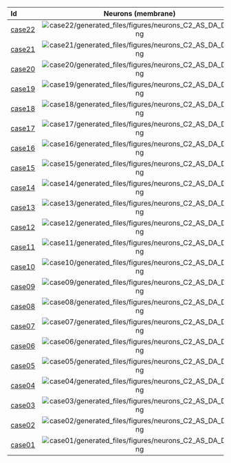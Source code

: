 | Id | Neurons (membrane) | Neurons (membrane) | Muscles (membrane) | Muscles (membrane) | Neurons (activity) | Neurons (activity) | Muscles (activity) | Muscles (activity) |
| :---         |     :---:      |     :---:     |     :---:     |     :---:     |     :---:     |     :---:     |     :---:     |     :---:     |
| [case22](case22) | ![case22/generated_files/figures/neurons_C2_AS_DA_DB.png](case22/generated_files/figures/neurons_C2_AS_DA_DB.png "case22/generated_files/figures/neurons_C2_AS_DA_DB") | ![case22/generated_files/figures/traces_neuron_AS_DA_DB_C2.png](case22/generated_files/figures/traces_neuron_AS_DA_DB_C2.png "case22/generated_files/figures/traces_neuron_AS_DA_DB_C2") | ![case22/generated_files/figures/muscles_C2_AS_DA_DB.png](case22/generated_files/figures/muscles_C2_AS_DA_DB.png "case22/generated_files/figures/muscles_C2_AS_DA_DB") | ![case22/generated_files/figures/traces_muscles_AS_DA_DB_C2.png](case22/generated_files/figures/traces_muscles_AS_DA_DB_C2.png "case22/generated_files/figures/traces_muscles_AS_DA_DB_C2") | ![case22/generated_files/figures/neuron_activity_C2_AS_DA_DB.png](case22/generated_files/figures/neuron_activity_C2_AS_DA_DB.png "case22/generated_files/figures/neuron_activity_C2_AS_DA_DB") | ![case22/generated_files/figures/traces_neuron_activity_AS_DA_DB_C2.png](case22/generated_files/figures/traces_neuron_activity_AS_DA_DB_C2.png "case22/generated_files/figures/traces_neuron_activity_AS_DA_DB_C2") | ![case22/generated_files/figures/muscle_activity_C2_AS_DA_DB.png](case22/generated_files/figures/muscle_activity_C2_AS_DA_DB.png "case22/generated_files/figures/muscle_activity_C2_AS_DA_DB") | ![case22/generated_files/figures/traces_muscles_activity_AS_DA_DB_C2.png](case22/generated_files/figures/traces_muscles_activity_AS_DA_DB_C2.png "case22/generated_files/figures/traces_muscles_activity_AS_DA_DB_C2") |
| [case21](case21) | ![case21/generated_files/figures/neurons_C2_AS_DA_DB.png](case21/generated_files/figures/neurons_C2_AS_DA_DB.png "case21/generated_files/figures/neurons_C2_AS_DA_DB") | ![case21/generated_files/figures/traces_neuron_AS_DA_DB_C2.png](case21/generated_files/figures/traces_neuron_AS_DA_DB_C2.png "case21/generated_files/figures/traces_neuron_AS_DA_DB_C2") | ![case21/generated_files/figures/muscles_C2_AS_DA_DB.png](case21/generated_files/figures/muscles_C2_AS_DA_DB.png "case21/generated_files/figures/muscles_C2_AS_DA_DB") | ![case21/generated_files/figures/traces_muscles_AS_DA_DB_C2.png](case21/generated_files/figures/traces_muscles_AS_DA_DB_C2.png "case21/generated_files/figures/traces_muscles_AS_DA_DB_C2") | ![case21/generated_files/figures/neuron_activity_C2_AS_DA_DB.png](case21/generated_files/figures/neuron_activity_C2_AS_DA_DB.png "case21/generated_files/figures/neuron_activity_C2_AS_DA_DB") | ![case21/generated_files/figures/traces_neuron_activity_AS_DA_DB_C2.png](case21/generated_files/figures/traces_neuron_activity_AS_DA_DB_C2.png "case21/generated_files/figures/traces_neuron_activity_AS_DA_DB_C2") | ![case21/generated_files/figures/muscle_activity_C2_AS_DA_DB.png](case21/generated_files/figures/muscle_activity_C2_AS_DA_DB.png "case21/generated_files/figures/muscle_activity_C2_AS_DA_DB") | ![case21/generated_files/figures/traces_muscles_activity_AS_DA_DB_C2.png](case21/generated_files/figures/traces_muscles_activity_AS_DA_DB_C2.png "case21/generated_files/figures/traces_muscles_activity_AS_DA_DB_C2") |
| [case20](case20) | ![case20/generated_files/figures/neurons_C2_AS_DA_DB.png](case20/generated_files/figures/neurons_C2_AS_DA_DB.png "case20/generated_files/figures/neurons_C2_AS_DA_DB") | ![case20/generated_files/figures/traces_neuron_AS_DA_DB_C2.png](case20/generated_files/figures/traces_neuron_AS_DA_DB_C2.png "case20/generated_files/figures/traces_neuron_AS_DA_DB_C2") | ![case20/generated_files/figures/muscles_C2_AS_DA_DB.png](case20/generated_files/figures/muscles_C2_AS_DA_DB.png "case20/generated_files/figures/muscles_C2_AS_DA_DB") | ![case20/generated_files/figures/traces_muscles_AS_DA_DB_C2.png](case20/generated_files/figures/traces_muscles_AS_DA_DB_C2.png "case20/generated_files/figures/traces_muscles_AS_DA_DB_C2") | ![case20/generated_files/figures/neuron_activity_C2_AS_DA_DB.png](case20/generated_files/figures/neuron_activity_C2_AS_DA_DB.png "case20/generated_files/figures/neuron_activity_C2_AS_DA_DB") | ![case20/generated_files/figures/traces_neuron_activity_AS_DA_DB_C2.png](case20/generated_files/figures/traces_neuron_activity_AS_DA_DB_C2.png "case20/generated_files/figures/traces_neuron_activity_AS_DA_DB_C2") | ![case20/generated_files/figures/muscle_activity_C2_AS_DA_DB.png](case20/generated_files/figures/muscle_activity_C2_AS_DA_DB.png "case20/generated_files/figures/muscle_activity_C2_AS_DA_DB") | ![case20/generated_files/figures/traces_muscles_activity_AS_DA_DB_C2.png](case20/generated_files/figures/traces_muscles_activity_AS_DA_DB_C2.png "case20/generated_files/figures/traces_muscles_activity_AS_DA_DB_C2") |
| [case19](case19) | ![case19/generated_files/figures/neurons_C2_AS_DA_DB.png](case19/generated_files/figures/neurons_C2_AS_DA_DB.png "case19/generated_files/figures/neurons_C2_AS_DA_DB") | ![case19/generated_files/figures/traces_neuron_AS_DA_DB_C2.png](case19/generated_files/figures/traces_neuron_AS_DA_DB_C2.png "case19/generated_files/figures/traces_neuron_AS_DA_DB_C2") | ![case19/generated_files/figures/muscles_C2_AS_DA_DB.png](case19/generated_files/figures/muscles_C2_AS_DA_DB.png "case19/generated_files/figures/muscles_C2_AS_DA_DB") | ![case19/generated_files/figures/traces_muscles_AS_DA_DB_C2.png](case19/generated_files/figures/traces_muscles_AS_DA_DB_C2.png "case19/generated_files/figures/traces_muscles_AS_DA_DB_C2") | ![case19/generated_files/figures/neuron_activity_C2_AS_DA_DB.png](case19/generated_files/figures/neuron_activity_C2_AS_DA_DB.png "case19/generated_files/figures/neuron_activity_C2_AS_DA_DB") | ![case19/generated_files/figures/traces_neuron_activity_AS_DA_DB_C2.png](case19/generated_files/figures/traces_neuron_activity_AS_DA_DB_C2.png "case19/generated_files/figures/traces_neuron_activity_AS_DA_DB_C2") | ![case19/generated_files/figures/muscle_activity_C2_AS_DA_DB.png](case19/generated_files/figures/muscle_activity_C2_AS_DA_DB.png "case19/generated_files/figures/muscle_activity_C2_AS_DA_DB") | ![case19/generated_files/figures/traces_muscles_activity_AS_DA_DB_C2.png](case19/generated_files/figures/traces_muscles_activity_AS_DA_DB_C2.png "case19/generated_files/figures/traces_muscles_activity_AS_DA_DB_C2") |
| [case18](case18) | ![case18/generated_files/figures/neurons_C2_AS_DA_DB.png](case18/generated_files/figures/neurons_C2_AS_DA_DB.png "case18/generated_files/figures/neurons_C2_AS_DA_DB") | ![case18/generated_files/figures/traces_neuron_AS_DA_DB_C2.png](case18/generated_files/figures/traces_neuron_AS_DA_DB_C2.png "case18/generated_files/figures/traces_neuron_AS_DA_DB_C2") | ![case18/generated_files/figures/muscles_C2_AS_DA_DB.png](case18/generated_files/figures/muscles_C2_AS_DA_DB.png "case18/generated_files/figures/muscles_C2_AS_DA_DB") | ![case18/generated_files/figures/traces_muscles_AS_DA_DB_C2.png](case18/generated_files/figures/traces_muscles_AS_DA_DB_C2.png "case18/generated_files/figures/traces_muscles_AS_DA_DB_C2") | ![case18/generated_files/figures/neuron_activity_C2_AS_DA_DB.png](case18/generated_files/figures/neuron_activity_C2_AS_DA_DB.png "case18/generated_files/figures/neuron_activity_C2_AS_DA_DB") | ![case18/generated_files/figures/traces_neuron_activity_AS_DA_DB_C2.png](case18/generated_files/figures/traces_neuron_activity_AS_DA_DB_C2.png "case18/generated_files/figures/traces_neuron_activity_AS_DA_DB_C2") | ![case18/generated_files/figures/muscle_activity_C2_AS_DA_DB.png](case18/generated_files/figures/muscle_activity_C2_AS_DA_DB.png "case18/generated_files/figures/muscle_activity_C2_AS_DA_DB") | ![case18/generated_files/figures/traces_muscles_activity_AS_DA_DB_C2.png](case18/generated_files/figures/traces_muscles_activity_AS_DA_DB_C2.png "case18/generated_files/figures/traces_muscles_activity_AS_DA_DB_C2") |
| [case17](case17) | ![case17/generated_files/figures/neurons_C2_AS_DA_DB.png](case17/generated_files/figures/neurons_C2_AS_DA_DB.png "case17/generated_files/figures/neurons_C2_AS_DA_DB") | ![case17/generated_files/figures/traces_neuron_AS_DA_DB_C2.png](case17/generated_files/figures/traces_neuron_AS_DA_DB_C2.png "case17/generated_files/figures/traces_neuron_AS_DA_DB_C2") | ![case17/generated_files/figures/muscles_C2_AS_DA_DB.png](case17/generated_files/figures/muscles_C2_AS_DA_DB.png "case17/generated_files/figures/muscles_C2_AS_DA_DB") | ![case17/generated_files/figures/traces_muscles_AS_DA_DB_C2.png](case17/generated_files/figures/traces_muscles_AS_DA_DB_C2.png "case17/generated_files/figures/traces_muscles_AS_DA_DB_C2") | ![case17/generated_files/figures/neuron_activity_C2_AS_DA_DB.png](case17/generated_files/figures/neuron_activity_C2_AS_DA_DB.png "case17/generated_files/figures/neuron_activity_C2_AS_DA_DB") | ![case17/generated_files/figures/traces_neuron_activity_AS_DA_DB_C2.png](case17/generated_files/figures/traces_neuron_activity_AS_DA_DB_C2.png "case17/generated_files/figures/traces_neuron_activity_AS_DA_DB_C2") | ![case17/generated_files/figures/muscle_activity_C2_AS_DA_DB.png](case17/generated_files/figures/muscle_activity_C2_AS_DA_DB.png "case17/generated_files/figures/muscle_activity_C2_AS_DA_DB") | ![case17/generated_files/figures/traces_muscles_activity_AS_DA_DB_C2.png](case17/generated_files/figures/traces_muscles_activity_AS_DA_DB_C2.png "case17/generated_files/figures/traces_muscles_activity_AS_DA_DB_C2") |
| [case16](case16) | ![case16/generated_files/figures/neurons_C2_AS_DA_DB.png](case16/generated_files/figures/neurons_C2_AS_DA_DB.png "case16/generated_files/figures/neurons_C2_AS_DA_DB") | ![case16/generated_files/figures/traces_neuron_AS_DA_DB_C2.png](case16/generated_files/figures/traces_neuron_AS_DA_DB_C2.png "case16/generated_files/figures/traces_neuron_AS_DA_DB_C2") | ![case16/generated_files/figures/muscles_C2_AS_DA_DB.png](case16/generated_files/figures/muscles_C2_AS_DA_DB.png "case16/generated_files/figures/muscles_C2_AS_DA_DB") | ![case16/generated_files/figures/traces_muscles_AS_DA_DB_C2.png](case16/generated_files/figures/traces_muscles_AS_DA_DB_C2.png "case16/generated_files/figures/traces_muscles_AS_DA_DB_C2") | ![case16/generated_files/figures/neuron_activity_C2_AS_DA_DB.png](case16/generated_files/figures/neuron_activity_C2_AS_DA_DB.png "case16/generated_files/figures/neuron_activity_C2_AS_DA_DB") | ![case16/generated_files/figures/traces_neuron_activity_AS_DA_DB_C2.png](case16/generated_files/figures/traces_neuron_activity_AS_DA_DB_C2.png "case16/generated_files/figures/traces_neuron_activity_AS_DA_DB_C2") | ![case16/generated_files/figures/muscle_activity_C2_AS_DA_DB.png](case16/generated_files/figures/muscle_activity_C2_AS_DA_DB.png "case16/generated_files/figures/muscle_activity_C2_AS_DA_DB") | ![case16/generated_files/figures/traces_muscles_activity_AS_DA_DB_C2.png](case16/generated_files/figures/traces_muscles_activity_AS_DA_DB_C2.png "case16/generated_files/figures/traces_muscles_activity_AS_DA_DB_C2") |
| [case15](case15) | ![case15/generated_files/figures/neurons_C2_AS_DA_DB.png](case15/generated_files/figures/neurons_C2_AS_DA_DB.png "case15/generated_files/figures/neurons_C2_AS_DA_DB") | ![case15/generated_files/figures/traces_neuron_AS_DA_DB_C2.png](case15/generated_files/figures/traces_neuron_AS_DA_DB_C2.png "case15/generated_files/figures/traces_neuron_AS_DA_DB_C2") | ![case15/generated_files/figures/muscles_C2_AS_DA_DB.png](case15/generated_files/figures/muscles_C2_AS_DA_DB.png "case15/generated_files/figures/muscles_C2_AS_DA_DB") | ![case15/generated_files/figures/traces_muscles_AS_DA_DB_C2.png](case15/generated_files/figures/traces_muscles_AS_DA_DB_C2.png "case15/generated_files/figures/traces_muscles_AS_DA_DB_C2") | ![case15/generated_files/figures/neuron_activity_C2_AS_DA_DB.png](case15/generated_files/figures/neuron_activity_C2_AS_DA_DB.png "case15/generated_files/figures/neuron_activity_C2_AS_DA_DB") | ![case15/generated_files/figures/traces_neuron_activity_AS_DA_DB_C2.png](case15/generated_files/figures/traces_neuron_activity_AS_DA_DB_C2.png "case15/generated_files/figures/traces_neuron_activity_AS_DA_DB_C2") | ![case15/generated_files/figures/muscle_activity_C2_AS_DA_DB.png](case15/generated_files/figures/muscle_activity_C2_AS_DA_DB.png "case15/generated_files/figures/muscle_activity_C2_AS_DA_DB") | ![case15/generated_files/figures/traces_muscles_activity_AS_DA_DB_C2.png](case15/generated_files/figures/traces_muscles_activity_AS_DA_DB_C2.png "case15/generated_files/figures/traces_muscles_activity_AS_DA_DB_C2") |
| [case14](case14) | ![case14/generated_files/figures/neurons_C2_AS_DA_DB.png](case14/generated_files/figures/neurons_C2_AS_DA_DB.png "case14/generated_files/figures/neurons_C2_AS_DA_DB") | ![case14/generated_files/figures/traces_neuron_AS_DA_DB_C2.png](case14/generated_files/figures/traces_neuron_AS_DA_DB_C2.png "case14/generated_files/figures/traces_neuron_AS_DA_DB_C2") | ![case14/generated_files/figures/muscles_C2_AS_DA_DB.png](case14/generated_files/figures/muscles_C2_AS_DA_DB.png "case14/generated_files/figures/muscles_C2_AS_DA_DB") | ![case14/generated_files/figures/traces_muscles_AS_DA_DB_C2.png](case14/generated_files/figures/traces_muscles_AS_DA_DB_C2.png "case14/generated_files/figures/traces_muscles_AS_DA_DB_C2") | ![case14/generated_files/figures/neuron_activity_C2_AS_DA_DB.png](case14/generated_files/figures/neuron_activity_C2_AS_DA_DB.png "case14/generated_files/figures/neuron_activity_C2_AS_DA_DB") | ![case14/generated_files/figures/traces_neuron_activity_AS_DA_DB_C2.png](case14/generated_files/figures/traces_neuron_activity_AS_DA_DB_C2.png "case14/generated_files/figures/traces_neuron_activity_AS_DA_DB_C2") | ![case14/generated_files/figures/muscle_activity_C2_AS_DA_DB.png](case14/generated_files/figures/muscle_activity_C2_AS_DA_DB.png "case14/generated_files/figures/muscle_activity_C2_AS_DA_DB") | ![case14/generated_files/figures/traces_muscles_activity_AS_DA_DB_C2.png](case14/generated_files/figures/traces_muscles_activity_AS_DA_DB_C2.png "case14/generated_files/figures/traces_muscles_activity_AS_DA_DB_C2") |
| [case13](case13) | ![case13/generated_files/figures/neurons_C2_AS_DA_DB.png](case13/generated_files/figures/neurons_C2_AS_DA_DB.png "case13/generated_files/figures/neurons_C2_AS_DA_DB") | ![case13/generated_files/figures/traces_neuron_AS_DA_DB_C2.png](case13/generated_files/figures/traces_neuron_AS_DA_DB_C2.png "case13/generated_files/figures/traces_neuron_AS_DA_DB_C2") | ![case13/generated_files/figures/muscles_C2_AS_DA_DB.png](case13/generated_files/figures/muscles_C2_AS_DA_DB.png "case13/generated_files/figures/muscles_C2_AS_DA_DB") | ![case13/generated_files/figures/traces_muscles_AS_DA_DB_C2.png](case13/generated_files/figures/traces_muscles_AS_DA_DB_C2.png "case13/generated_files/figures/traces_muscles_AS_DA_DB_C2") | ![case13/generated_files/figures/neuron_activity_C2_AS_DA_DB.png](case13/generated_files/figures/neuron_activity_C2_AS_DA_DB.png "case13/generated_files/figures/neuron_activity_C2_AS_DA_DB") | ![case13/generated_files/figures/traces_neuron_activity_AS_DA_DB_C2.png](case13/generated_files/figures/traces_neuron_activity_AS_DA_DB_C2.png "case13/generated_files/figures/traces_neuron_activity_AS_DA_DB_C2") | ![case13/generated_files/figures/muscle_activity_C2_AS_DA_DB.png](case13/generated_files/figures/muscle_activity_C2_AS_DA_DB.png "case13/generated_files/figures/muscle_activity_C2_AS_DA_DB") | ![case13/generated_files/figures/traces_muscles_activity_AS_DA_DB_C2.png](case13/generated_files/figures/traces_muscles_activity_AS_DA_DB_C2.png "case13/generated_files/figures/traces_muscles_activity_AS_DA_DB_C2") |
| [case12](case12) | ![case12/generated_files/figures/neurons_C2_AS_DA_DB.png](case12/generated_files/figures/neurons_C2_AS_DA_DB.png "case12/generated_files/figures/neurons_C2_AS_DA_DB") | ![case12/generated_files/figures/traces_neuron_AS_DA_DB_C2.png](case12/generated_files/figures/traces_neuron_AS_DA_DB_C2.png "case12/generated_files/figures/traces_neuron_AS_DA_DB_C2") | ![case12/generated_files/figures/muscles_C2_AS_DA_DB.png](case12/generated_files/figures/muscles_C2_AS_DA_DB.png "case12/generated_files/figures/muscles_C2_AS_DA_DB") | ![case12/generated_files/figures/traces_muscles_AS_DA_DB_C2.png](case12/generated_files/figures/traces_muscles_AS_DA_DB_C2.png "case12/generated_files/figures/traces_muscles_AS_DA_DB_C2") | ![case12/generated_files/figures/neuron_activity_C2_AS_DA_DB.png](case12/generated_files/figures/neuron_activity_C2_AS_DA_DB.png "case12/generated_files/figures/neuron_activity_C2_AS_DA_DB") | ![case12/generated_files/figures/traces_neuron_activity_AS_DA_DB_C2.png](case12/generated_files/figures/traces_neuron_activity_AS_DA_DB_C2.png "case12/generated_files/figures/traces_neuron_activity_AS_DA_DB_C2") | ![case12/generated_files/figures/muscle_activity_C2_AS_DA_DB.png](case12/generated_files/figures/muscle_activity_C2_AS_DA_DB.png "case12/generated_files/figures/muscle_activity_C2_AS_DA_DB") | ![case12/generated_files/figures/traces_muscles_activity_AS_DA_DB_C2.png](case12/generated_files/figures/traces_muscles_activity_AS_DA_DB_C2.png "case12/generated_files/figures/traces_muscles_activity_AS_DA_DB_C2") |
| [case11](case11) | ![case11/generated_files/figures/neurons_C2_AS_DA_DB.png](case11/generated_files/figures/neurons_C2_AS_DA_DB.png "case11/generated_files/figures/neurons_C2_AS_DA_DB") | ![case11/generated_files/figures/traces_neuron_AS_DA_DB_C2.png](case11/generated_files/figures/traces_neuron_AS_DA_DB_C2.png "case11/generated_files/figures/traces_neuron_AS_DA_DB_C2") | ![case11/generated_files/figures/muscles_C2_AS_DA_DB.png](case11/generated_files/figures/muscles_C2_AS_DA_DB.png "case11/generated_files/figures/muscles_C2_AS_DA_DB") | ![case11/generated_files/figures/traces_muscles_AS_DA_DB_C2.png](case11/generated_files/figures/traces_muscles_AS_DA_DB_C2.png "case11/generated_files/figures/traces_muscles_AS_DA_DB_C2") | ![case11/generated_files/figures/neuron_activity_C2_AS_DA_DB.png](case11/generated_files/figures/neuron_activity_C2_AS_DA_DB.png "case11/generated_files/figures/neuron_activity_C2_AS_DA_DB") | ![case11/generated_files/figures/traces_neuron_activity_AS_DA_DB_C2.png](case11/generated_files/figures/traces_neuron_activity_AS_DA_DB_C2.png "case11/generated_files/figures/traces_neuron_activity_AS_DA_DB_C2") | ![case11/generated_files/figures/muscle_activity_C2_AS_DA_DB.png](case11/generated_files/figures/muscle_activity_C2_AS_DA_DB.png "case11/generated_files/figures/muscle_activity_C2_AS_DA_DB") | ![case11/generated_files/figures/traces_muscles_activity_AS_DA_DB_C2.png](case11/generated_files/figures/traces_muscles_activity_AS_DA_DB_C2.png "case11/generated_files/figures/traces_muscles_activity_AS_DA_DB_C2") |
| [case10](case10) | ![case10/generated_files/figures/neurons_C2_AS_DA_DB.png](case10/generated_files/figures/neurons_C2_AS_DA_DB.png "case10/generated_files/figures/neurons_C2_AS_DA_DB") | ![case10/generated_files/figures/traces_neuron_AS_DA_DB_C2.png](case10/generated_files/figures/traces_neuron_AS_DA_DB_C2.png "case10/generated_files/figures/traces_neuron_AS_DA_DB_C2") | ![case10/generated_files/figures/muscles_C2_AS_DA_DB.png](case10/generated_files/figures/muscles_C2_AS_DA_DB.png "case10/generated_files/figures/muscles_C2_AS_DA_DB") | ![case10/generated_files/figures/traces_muscles_AS_DA_DB_C2.png](case10/generated_files/figures/traces_muscles_AS_DA_DB_C2.png "case10/generated_files/figures/traces_muscles_AS_DA_DB_C2") | ![case10/generated_files/figures/neuron_activity_C2_AS_DA_DB.png](case10/generated_files/figures/neuron_activity_C2_AS_DA_DB.png "case10/generated_files/figures/neuron_activity_C2_AS_DA_DB") | ![case10/generated_files/figures/traces_neuron_activity_AS_DA_DB_C2.png](case10/generated_files/figures/traces_neuron_activity_AS_DA_DB_C2.png "case10/generated_files/figures/traces_neuron_activity_AS_DA_DB_C2") | ![case10/generated_files/figures/muscle_activity_C2_AS_DA_DB.png](case10/generated_files/figures/muscle_activity_C2_AS_DA_DB.png "case10/generated_files/figures/muscle_activity_C2_AS_DA_DB") | ![case10/generated_files/figures/traces_muscles_activity_AS_DA_DB_C2.png](case10/generated_files/figures/traces_muscles_activity_AS_DA_DB_C2.png "case10/generated_files/figures/traces_muscles_activity_AS_DA_DB_C2") |
| [case09](case09) | ![case09/generated_files/figures/neurons_C2_AS_DA_DB.png](case09/generated_files/figures/neurons_C2_AS_DA_DB.png "case09/generated_files/figures/neurons_C2_AS_DA_DB") | ![case09/generated_files/figures/traces_neuron_AS_DA_DB_C2.png](case09/generated_files/figures/traces_neuron_AS_DA_DB_C2.png "case09/generated_files/figures/traces_neuron_AS_DA_DB_C2") | ![case09/generated_files/figures/muscles_C2_AS_DA_DB.png](case09/generated_files/figures/muscles_C2_AS_DA_DB.png "case09/generated_files/figures/muscles_C2_AS_DA_DB") | ![case09/generated_files/figures/traces_muscles_AS_DA_DB_C2.png](case09/generated_files/figures/traces_muscles_AS_DA_DB_C2.png "case09/generated_files/figures/traces_muscles_AS_DA_DB_C2") | ![case09/generated_files/figures/neuron_activity_C2_AS_DA_DB.png](case09/generated_files/figures/neuron_activity_C2_AS_DA_DB.png "case09/generated_files/figures/neuron_activity_C2_AS_DA_DB") | ![case09/generated_files/figures/traces_neuron_activity_AS_DA_DB_C2.png](case09/generated_files/figures/traces_neuron_activity_AS_DA_DB_C2.png "case09/generated_files/figures/traces_neuron_activity_AS_DA_DB_C2") | ![case09/generated_files/figures/muscle_activity_C2_AS_DA_DB.png](case09/generated_files/figures/muscle_activity_C2_AS_DA_DB.png "case09/generated_files/figures/muscle_activity_C2_AS_DA_DB") | ![case09/generated_files/figures/traces_muscles_activity_AS_DA_DB_C2.png](case09/generated_files/figures/traces_muscles_activity_AS_DA_DB_C2.png "case09/generated_files/figures/traces_muscles_activity_AS_DA_DB_C2") |
| [case08](case08) | ![case08/generated_files/figures/neurons_C2_AS_DA_DB.png](case08/generated_files/figures/neurons_C2_AS_DA_DB.png "case08/generated_files/figures/neurons_C2_AS_DA_DB") | ![case08/generated_files/figures/traces_neuron_AS_DA_DB_C2.png](case08/generated_files/figures/traces_neuron_AS_DA_DB_C2.png "case08/generated_files/figures/traces_neuron_AS_DA_DB_C2") | ![case08/generated_files/figures/muscles_C2_AS_DA_DB.png](case08/generated_files/figures/muscles_C2_AS_DA_DB.png "case08/generated_files/figures/muscles_C2_AS_DA_DB") | ![case08/generated_files/figures/traces_muscles_AS_DA_DB_C2.png](case08/generated_files/figures/traces_muscles_AS_DA_DB_C2.png "case08/generated_files/figures/traces_muscles_AS_DA_DB_C2") | ![case08/generated_files/figures/neuron_activity_C2_AS_DA_DB.png](case08/generated_files/figures/neuron_activity_C2_AS_DA_DB.png "case08/generated_files/figures/neuron_activity_C2_AS_DA_DB") | ![case08/generated_files/figures/traces_neuron_activity_AS_DA_DB_C2.png](case08/generated_files/figures/traces_neuron_activity_AS_DA_DB_C2.png "case08/generated_files/figures/traces_neuron_activity_AS_DA_DB_C2") | ![case08/generated_files/figures/muscle_activity_C2_AS_DA_DB.png](case08/generated_files/figures/muscle_activity_C2_AS_DA_DB.png "case08/generated_files/figures/muscle_activity_C2_AS_DA_DB") | ![case08/generated_files/figures/traces_muscles_activity_AS_DA_DB_C2.png](case08/generated_files/figures/traces_muscles_activity_AS_DA_DB_C2.png "case08/generated_files/figures/traces_muscles_activity_AS_DA_DB_C2") |
| [case07](case07) | ![case07/generated_files/figures/neurons_C2_AS_DA_DB.png](case07/generated_files/figures/neurons_C2_AS_DA_DB.png "case07/generated_files/figures/neurons_C2_AS_DA_DB") | ![case07/generated_files/figures/traces_neuron_AS_DA_DB_C2.png](case07/generated_files/figures/traces_neuron_AS_DA_DB_C2.png "case07/generated_files/figures/traces_neuron_AS_DA_DB_C2") | ![case07/generated_files/figures/muscles_C2_AS_DA_DB.png](case07/generated_files/figures/muscles_C2_AS_DA_DB.png "case07/generated_files/figures/muscles_C2_AS_DA_DB") | ![case07/generated_files/figures/traces_muscles_AS_DA_DB_C2.png](case07/generated_files/figures/traces_muscles_AS_DA_DB_C2.png "case07/generated_files/figures/traces_muscles_AS_DA_DB_C2") | ![case07/generated_files/figures/neuron_activity_C2_AS_DA_DB.png](case07/generated_files/figures/neuron_activity_C2_AS_DA_DB.png "case07/generated_files/figures/neuron_activity_C2_AS_DA_DB") | ![case07/generated_files/figures/traces_neuron_activity_AS_DA_DB_C2.png](case07/generated_files/figures/traces_neuron_activity_AS_DA_DB_C2.png "case07/generated_files/figures/traces_neuron_activity_AS_DA_DB_C2") | ![case07/generated_files/figures/muscle_activity_C2_AS_DA_DB.png](case07/generated_files/figures/muscle_activity_C2_AS_DA_DB.png "case07/generated_files/figures/muscle_activity_C2_AS_DA_DB") | ![case07/generated_files/figures/traces_muscles_activity_AS_DA_DB_C2.png](case07/generated_files/figures/traces_muscles_activity_AS_DA_DB_C2.png "case07/generated_files/figures/traces_muscles_activity_AS_DA_DB_C2") |
| [case06](case06) | ![case06/generated_files/figures/neurons_C2_AS_DA_DB.png](case06/generated_files/figures/neurons_C2_AS_DA_DB.png "case06/generated_files/figures/neurons_C2_AS_DA_DB") | ![case06/generated_files/figures/traces_neuron_AS_DA_DB_C2.png](case06/generated_files/figures/traces_neuron_AS_DA_DB_C2.png "case06/generated_files/figures/traces_neuron_AS_DA_DB_C2") | ![case06/generated_files/figures/muscles_C2_AS_DA_DB.png](case06/generated_files/figures/muscles_C2_AS_DA_DB.png "case06/generated_files/figures/muscles_C2_AS_DA_DB") | ![case06/generated_files/figures/traces_muscles_AS_DA_DB_C2.png](case06/generated_files/figures/traces_muscles_AS_DA_DB_C2.png "case06/generated_files/figures/traces_muscles_AS_DA_DB_C2") | ![case06/generated_files/figures/neuron_activity_C2_AS_DA_DB.png](case06/generated_files/figures/neuron_activity_C2_AS_DA_DB.png "case06/generated_files/figures/neuron_activity_C2_AS_DA_DB") | ![case06/generated_files/figures/traces_neuron_activity_AS_DA_DB_C2.png](case06/generated_files/figures/traces_neuron_activity_AS_DA_DB_C2.png "case06/generated_files/figures/traces_neuron_activity_AS_DA_DB_C2") | ![case06/generated_files/figures/muscle_activity_C2_AS_DA_DB.png](case06/generated_files/figures/muscle_activity_C2_AS_DA_DB.png "case06/generated_files/figures/muscle_activity_C2_AS_DA_DB") | ![case06/generated_files/figures/traces_muscles_activity_AS_DA_DB_C2.png](case06/generated_files/figures/traces_muscles_activity_AS_DA_DB_C2.png "case06/generated_files/figures/traces_muscles_activity_AS_DA_DB_C2") |
| [case05](case05) | ![case05/generated_files/figures/neurons_C2_AS_DA_DB.png](case05/generated_files/figures/neurons_C2_AS_DA_DB.png "case05/generated_files/figures/neurons_C2_AS_DA_DB") | ![case05/generated_files/figures/traces_neuron_AS_DA_DB_C2.png](case05/generated_files/figures/traces_neuron_AS_DA_DB_C2.png "case05/generated_files/figures/traces_neuron_AS_DA_DB_C2") | ![case05/generated_files/figures/muscles_C2_AS_DA_DB.png](case05/generated_files/figures/muscles_C2_AS_DA_DB.png "case05/generated_files/figures/muscles_C2_AS_DA_DB") | ![case05/generated_files/figures/traces_muscles_AS_DA_DB_C2.png](case05/generated_files/figures/traces_muscles_AS_DA_DB_C2.png "case05/generated_files/figures/traces_muscles_AS_DA_DB_C2") | ![case05/generated_files/figures/neuron_activity_C2_AS_DA_DB.png](case05/generated_files/figures/neuron_activity_C2_AS_DA_DB.png "case05/generated_files/figures/neuron_activity_C2_AS_DA_DB") | ![case05/generated_files/figures/traces_neuron_activity_AS_DA_DB_C2.png](case05/generated_files/figures/traces_neuron_activity_AS_DA_DB_C2.png "case05/generated_files/figures/traces_neuron_activity_AS_DA_DB_C2") | ![case05/generated_files/figures/muscle_activity_C2_AS_DA_DB.png](case05/generated_files/figures/muscle_activity_C2_AS_DA_DB.png "case05/generated_files/figures/muscle_activity_C2_AS_DA_DB") | ![case05/generated_files/figures/traces_muscles_activity_AS_DA_DB_C2.png](case05/generated_files/figures/traces_muscles_activity_AS_DA_DB_C2.png "case05/generated_files/figures/traces_muscles_activity_AS_DA_DB_C2") |
| [case04](case04) | ![case04/generated_files/figures/neurons_C2_AS_DA_DB.png](case04/generated_files/figures/neurons_C2_AS_DA_DB.png "case04/generated_files/figures/neurons_C2_AS_DA_DB") | ![case04/generated_files/figures/traces_neuron_AS_DA_DB_C2.png](case04/generated_files/figures/traces_neuron_AS_DA_DB_C2.png "case04/generated_files/figures/traces_neuron_AS_DA_DB_C2") | ![case04/generated_files/figures/muscles_C2_AS_DA_DB.png](case04/generated_files/figures/muscles_C2_AS_DA_DB.png "case04/generated_files/figures/muscles_C2_AS_DA_DB") | ![case04/generated_files/figures/traces_muscles_AS_DA_DB_C2.png](case04/generated_files/figures/traces_muscles_AS_DA_DB_C2.png "case04/generated_files/figures/traces_muscles_AS_DA_DB_C2") | ![case04/generated_files/figures/neuron_activity_C2_AS_DA_DB.png](case04/generated_files/figures/neuron_activity_C2_AS_DA_DB.png "case04/generated_files/figures/neuron_activity_C2_AS_DA_DB") | ![case04/generated_files/figures/traces_neuron_activity_AS_DA_DB_C2.png](case04/generated_files/figures/traces_neuron_activity_AS_DA_DB_C2.png "case04/generated_files/figures/traces_neuron_activity_AS_DA_DB_C2") | ![case04/generated_files/figures/muscle_activity_C2_AS_DA_DB.png](case04/generated_files/figures/muscle_activity_C2_AS_DA_DB.png "case04/generated_files/figures/muscle_activity_C2_AS_DA_DB") | ![case04/generated_files/figures/traces_muscles_activity_AS_DA_DB_C2.png](case04/generated_files/figures/traces_muscles_activity_AS_DA_DB_C2.png "case04/generated_files/figures/traces_muscles_activity_AS_DA_DB_C2") |
| [case03](case03) | ![case03/generated_files/figures/neurons_C2_AS_DA_DB.png](case03/generated_files/figures/neurons_C2_AS_DA_DB.png "case03/generated_files/figures/neurons_C2_AS_DA_DB") | ![case03/generated_files/figures/traces_neuron_AS_DA_DB_C2.png](case03/generated_files/figures/traces_neuron_AS_DA_DB_C2.png "case03/generated_files/figures/traces_neuron_AS_DA_DB_C2") | ![case03/generated_files/figures/muscles_C2_AS_DA_DB.png](case03/generated_files/figures/muscles_C2_AS_DA_DB.png "case03/generated_files/figures/muscles_C2_AS_DA_DB") | ![case03/generated_files/figures/traces_muscles_AS_DA_DB_C2.png](case03/generated_files/figures/traces_muscles_AS_DA_DB_C2.png "case03/generated_files/figures/traces_muscles_AS_DA_DB_C2") | ![case03/generated_files/figures/neuron_activity_C2_AS_DA_DB.png](case03/generated_files/figures/neuron_activity_C2_AS_DA_DB.png "case03/generated_files/figures/neuron_activity_C2_AS_DA_DB") | ![case03/generated_files/figures/traces_neuron_activity_AS_DA_DB_C2.png](case03/generated_files/figures/traces_neuron_activity_AS_DA_DB_C2.png "case03/generated_files/figures/traces_neuron_activity_AS_DA_DB_C2") | ![case03/generated_files/figures/muscle_activity_C2_AS_DA_DB.png](case03/generated_files/figures/muscle_activity_C2_AS_DA_DB.png "case03/generated_files/figures/muscle_activity_C2_AS_DA_DB") | ![case03/generated_files/figures/traces_muscles_activity_AS_DA_DB_C2.png](case03/generated_files/figures/traces_muscles_activity_AS_DA_DB_C2.png "case03/generated_files/figures/traces_muscles_activity_AS_DA_DB_C2") |
| [case02](case02) | ![case02/generated_files/figures/neurons_C2_AS_DA_DB.png](case02/generated_files/figures/neurons_C2_AS_DA_DB.png "case02/generated_files/figures/neurons_C2_AS_DA_DB") | ![case02/generated_files/figures/traces_neuron_AS_DA_DB_C2.png](case02/generated_files/figures/traces_neuron_AS_DA_DB_C2.png "case02/generated_files/figures/traces_neuron_AS_DA_DB_C2") | ![case02/generated_files/figures/muscles_C2_AS_DA_DB.png](case02/generated_files/figures/muscles_C2_AS_DA_DB.png "case02/generated_files/figures/muscles_C2_AS_DA_DB") | ![case02/generated_files/figures/traces_muscles_AS_DA_DB_C2.png](case02/generated_files/figures/traces_muscles_AS_DA_DB_C2.png "case02/generated_files/figures/traces_muscles_AS_DA_DB_C2") | ![case02/generated_files/figures/neuron_activity_C2_AS_DA_DB.png](case02/generated_files/figures/neuron_activity_C2_AS_DA_DB.png "case02/generated_files/figures/neuron_activity_C2_AS_DA_DB") | ![case02/generated_files/figures/traces_neuron_activity_AS_DA_DB_C2.png](case02/generated_files/figures/traces_neuron_activity_AS_DA_DB_C2.png "case02/generated_files/figures/traces_neuron_activity_AS_DA_DB_C2") | ![case02/generated_files/figures/muscle_activity_C2_AS_DA_DB.png](case02/generated_files/figures/muscle_activity_C2_AS_DA_DB.png "case02/generated_files/figures/muscle_activity_C2_AS_DA_DB") | ![case02/generated_files/figures/traces_muscles_activity_AS_DA_DB_C2.png](case02/generated_files/figures/traces_muscles_activity_AS_DA_DB_C2.png "case02/generated_files/figures/traces_muscles_activity_AS_DA_DB_C2") |
| [case01](case01) | ![case01/generated_files/figures/neurons_C2_AS_DA_DB.png](case01/generated_files/figures/neurons_C2_AS_DA_DB.png "case01/generated_files/figures/neurons_C2_AS_DA_DB") | ![case01/generated_files/figures/traces_neuron_AS_DA_DB_C2.png](case01/generated_files/figures/traces_neuron_AS_DA_DB_C2.png "case01/generated_files/figures/traces_neuron_AS_DA_DB_C2") | ![case01/generated_files/figures/muscles_C2_AS_DA_DB.png](case01/generated_files/figures/muscles_C2_AS_DA_DB.png "case01/generated_files/figures/muscles_C2_AS_DA_DB") | ![case01/generated_files/figures/traces_muscles_AS_DA_DB_C2.png](case01/generated_files/figures/traces_muscles_AS_DA_DB_C2.png "case01/generated_files/figures/traces_muscles_AS_DA_DB_C2") | ![case01/generated_files/figures/neuron_activity_C2_AS_DA_DB.png](case01/generated_files/figures/neuron_activity_C2_AS_DA_DB.png "case01/generated_files/figures/neuron_activity_C2_AS_DA_DB") | ![case01/generated_files/figures/traces_neuron_activity_AS_DA_DB_C2.png](case01/generated_files/figures/traces_neuron_activity_AS_DA_DB_C2.png "case01/generated_files/figures/traces_neuron_activity_AS_DA_DB_C2") | ![case01/generated_files/figures/muscle_activity_C2_AS_DA_DB.png](case01/generated_files/figures/muscle_activity_C2_AS_DA_DB.png "case01/generated_files/figures/muscle_activity_C2_AS_DA_DB") | ![case01/generated_files/figures/traces_muscles_activity_AS_DA_DB_C2.png](case01/generated_files/figures/traces_muscles_activity_AS_DA_DB_C2.png "case01/generated_files/figures/traces_muscles_activity_AS_DA_DB_C2") |

